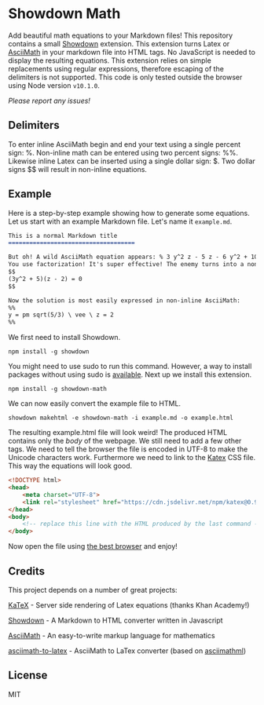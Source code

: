 # Showdown Math

Add beautiful math equations to your Markdown files! This repository contains a small [Showdown](https://github.com/showdownjs/showdown) extension. This extension turns Latex or [AsciiMath](http://asciimath.org/) in your markdown file into HTML tags. No JavaScript is needed to display the resulting equations. This extension relies on simple replacements using regular expressions, therefore escaping of the delimiters is not supported. This code is only tested outside the browser using Node version `v10.1.0`.

*Please report any issues!*

## Delimiters
To enter inline AsciiMath begin and end your text using a single percent sign: %. Non-inline math can be entered using two percent signs: %%. Likewise inline Latex can be inserted using a single dollar sign: $. Two dollar signs $$ will result in non-inline equations.

## Example
Here is a step-by-step example showing how to generate some equations. Let us start with an example Markdown file. Let's name it `example.md`.

```Markdown
This is a normal Markdown title
====================================

But oh! A wild AsciiMath equation appears: % 3 y^2 z - 5 z - 6 y^2 + 10 = 0 %.
You use factorization! It's super effective! The enemy turns into a non-inline Latex equation:
$$
(3y^2 + 5)(z - 2) = 0
$$

Now the solution is most easily expressed in non-inline AsciiMath:
%%
y = pm sqrt(5/3) \ vee \ z = 2
%%
```

We first need to install Showdown. 
```
npm install -g showdown
```
You might need to use sudo to run this command. However, a way to install packages without using sudo is [available](https://github.com/sindresorhus/guides/blob/master/npm-global-without-sudo.md). Next up we install this extension.
```
npm install -g showdown-math
```
We can now easily convert the example file to HTML.
```
showdown makehtml -e showdown-math -i example.md -o example.html
```
The resulting example.html file will look weird! The produced HTML contains only the _body_ of the webpage. We still need to add a few other tags. We need to tell the browser the file is encoded in UTF-8 to make the Unicode characters work. Furthermore we need to link to the [Katex](https://github.com/Khan/KaTeX) CSS file. This way the equations will look good.

```html
<!DOCTYPE html>
<head>
  	<meta charset="UTF-8">
	<link rel="stylesheet" href="https://cdn.jsdelivr.net/npm/katex@0.9.0/dist/katex.min.css" integrity="sha384-TEMocfGvRuD1rIAacqrknm5BQZ7W7uWitoih+jMNFXQIbNl16bO8OZmylH/Vi/Ei" crossorigin="anonymous">
</head>
<body>
	<!-- replace this line with the HTML produced by the last command -->
</body>
```

Now open the file using [the best browser](https://www.mozilla.org/en-US/firefox/new/) and enjoy!

## Credits
This project depends on a number of great projects:

[KaTeX](https://khan.github.io/KaTeX/) - Server side rendering of Latex equations (thanks Khan Academy!)

[Showdown](http://showdownjs.com/) - A Markdown to HTML converter written in Javascript

[AsciiMath](http://asciimath.org/) - An easy-to-write markup language for mathematics

[asciimath-to-latex](https://github.com/tylerlong/asciimath-to-latex) - 
AsciiMath to LaTex converter
 (based on [asciimathml](https://github.com/asciimath/asciimathml))

## License
MIT
